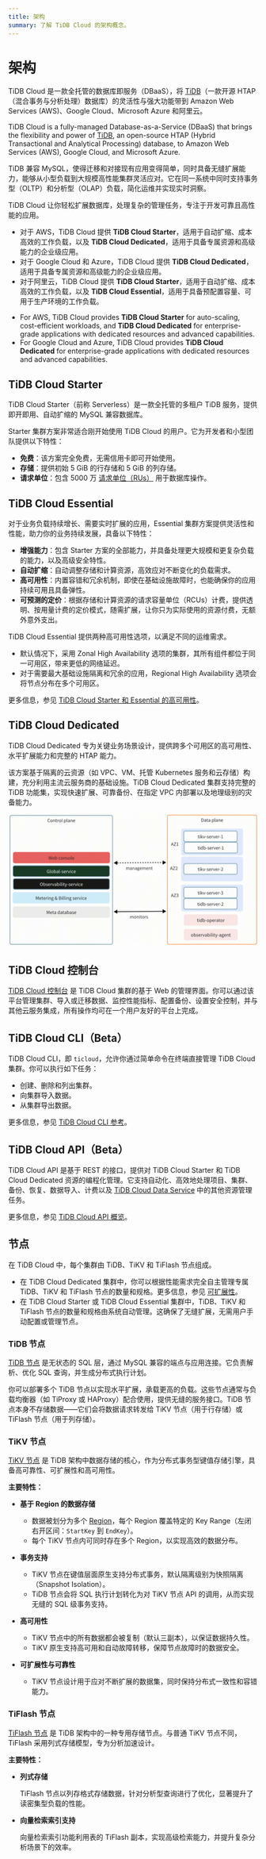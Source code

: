 ```yaml
---
title: 架构
summary: 了解 TiDB Cloud 的架构概念。
---
```


# 架构

<CustomContent language="en,zh">

TiDB Cloud 是一款全托管的数据库即服务（DBaaS），将 [TiDB](https://docs.pingcap.com/tidb/stable/overview)（一款开源 HTAP（混合事务与分析处理）数据库）的灵活性与强大功能带到 Amazon Web Services (AWS)、Google Cloud、Microsoft Azure 和阿里云。

</CustomContent>

<CustomContent language="ja">

TiDB Cloud is a fully-managed Database-as-a-Service (DBaaS) that brings the flexibility and power of [TiDB](https://docs.pingcap.com/tidb/stable/overview), an open-source HTAP (Hybrid Transactional and Analytical Processing) database, to Amazon Web Services (AWS), Google Cloud, and Microsoft Azure.

</CustomContent>

TiDB 兼容 MySQL，使得迁移和对接现有应用变得简单，同时具备无缝扩展能力，能够从小型负载到大规模高性能集群灵活应对。它在同一系统中同时支持事务型（OLTP）和分析型（OLAP）负载，简化运维并实现实时洞察。

TiDB Cloud 让你轻松扩展数据库，处理复杂的管理任务，专注于开发可靠且高性能的应用。

<CustomContent language="en,zh">

- 对于 AWS，TiDB Cloud 提供 **TiDB Cloud Starter**，适用于自动扩缩、成本高效的工作负载，以及 **TiDB Cloud Dedicated**，适用于具备专属资源和高级能力的企业级应用。
- 对于 Google Cloud 和 Azure，TiDB Cloud 提供 **TiDB Cloud Dedicated**，适用于具备专属资源和高级能力的企业级应用。
- 对于阿里云，TiDB Cloud 提供 **TiDB Cloud Starter**，适用于自动扩缩、成本高效的工作负载，以及 **TiDB Cloud Essential**，适用于具备预配置容量、可用于生产环境的工作负载。

</CustomContent>

<CustomContent language="ja">

- For AWS, TiDB Cloud provides **TiDB Cloud Starter** for auto-scaling, cost-efficient workloads, and **TiDB Cloud Dedicated** for enterprise-grade applications with dedicated resources and advanced capabilities.
- For Google Cloud and Azure, TiDB Cloud provides **TiDB Cloud Dedicated** for enterprise-grade applications with dedicated resources and advanced capabilities.

</CustomContent>

## TiDB Cloud Starter

TiDB Cloud Starter（前称 Serverless）是一款全托管的多租户 TiDB 服务，提供即开即用、自动扩缩的 MySQL 兼容数据库。

Starter 集群方案非常适合刚开始使用 TiDB Cloud 的用户。它为开发者和小型团队提供以下特性：

- **免费**：该方案完全免费，无需信用卡即可开始使用。
- **存储**：提供初始 5 GiB 的行存储和 5 GiB 的列存储。
- **请求单位**：包含 5000 万 [请求单位（RUs）](/tidb-cloud/tidb-cloud-glossary.md#request-unit) 用于数据库操作。

## TiDB Cloud Essential

对于业务负载持续增长、需要实时扩展的应用，Essential 集群方案提供灵活性和性能，助力你的业务持续发展，具备以下特性：

- **增强能力**：包含 Starter 方案的全部能力，并具备处理更大规模和更复杂负载的能力，以及高级安全特性。
- **自动扩缩**：自动调整存储和计算资源，高效应对不断变化的负载需求。
- **高可用性**：内置容错和冗余机制，即使在基础设施故障时，也能确保你的应用持续可用且具备弹性。
- **可预测的定价**：根据存储和计算资源的请求容量单位（RCUs）计费，提供透明、按用量计费的定价模式，随需扩展，让你只为实际使用的资源付费，无额外意外支出。

TiDB Cloud Essential 提供两种高可用性选项，以满足不同的运维需求。

- 默认情况下，采用 Zonal High Availability 选项的集群，其所有组件都位于同一可用区，带来更低的网络延迟。
- 对于需要最大基础设施隔离和冗余的应用，Regional High Availability 选项会将节点分布在多个可用区。

更多信息，参见 [TiDB Cloud Starter 和 Essential 的高可用性](/tidb-cloud/serverless-high-availability.md)。

## TiDB Cloud Dedicated

TiDB Cloud Dedicated 专为关键业务场景设计，提供跨多个可用区的高可用性、水平扩展能力和完整的 HTAP 能力。

该方案基于隔离的云资源（如 VPC、VM、托管 Kubernetes 服务和云存储）构建，充分利用主流云服务商的基础设施。TiDB Cloud Dedicated 集群支持完整的 TiDB 功能集，实现快速扩展、可靠备份、在指定 VPC 内部署以及地理级别的灾备能力。

![TiDB Cloud Dedicated 架构](/media/tidb-cloud/tidb-cloud-dedicated-architecture.png)

## TiDB Cloud 控制台

[TiDB Cloud 控制台](https://tidbcloud.com/) 是 TiDB Cloud 集群的基于 Web 的管理界面。你可以通过该平台管理集群、导入或迁移数据、监控性能指标、配置备份、设置安全控制，并与其他云服务集成，所有操作均可在一个用户友好的平台上完成。

## TiDB Cloud CLI（Beta）

TiDB Cloud CLI，即 `ticloud`，允许你通过简单命令在终端直接管理 TiDB Cloud 集群。你可以执行如下任务：

- 创建、删除和列出集群。
- 向集群导入数据。
- 从集群导出数据。

更多信息，参见 [TiDB Cloud CLI 参考](/tidb-cloud/cli-reference.md)。

## TiDB Cloud API（Beta）

TiDB Cloud API 是基于 REST 的接口，提供对 TiDB Cloud Starter 和 TiDB Cloud Dedicated 资源的编程化管理。它支持自动化、高效地处理项目、集群、备份、恢复、数据导入、计费以及 [TiDB Cloud Data Service](/tidb-cloud/data-service-overview.md) 中的其他资源管理任务。

更多信息，参见 [TiDB Cloud API 概览](/tidb-cloud/api-overview.md)。

## 节点

在 TiDB Cloud 中，每个集群由 TiDB、TiKV 和 TiFlash 节点组成。

- 在 TiDB Cloud Dedicated 集群中，你可以根据性能需求完全自主管理专属 TiDB、TiKV 和 TiFlash 节点的数量和规格。更多信息，参见 [可扩展性](/tidb-cloud/scalability-concepts.md)。
- 在 TiDB Cloud Starter 或 TiDB Cloud Essential 集群中，TiDB、TiKV 和 TiFlash 节点的数量和规格由系统自动管理。这确保了无缝扩展，无需用户手动配置或管理节点。

### TiDB 节点

[TiDB 节点](/tidb-computing.md) 是无状态的 SQL 层，通过 MySQL 兼容的端点与应用连接。它负责解析、优化 SQL 查询，并生成分布式执行计划。

你可以部署多个 TiDB 节点以实现水平扩展，承载更高的负载。这些节点通常与负载均衡器（如 TiProxy 或 HAProxy）配合使用，提供无缝的服务接口。TiDB 节点本身不存储数据——它们会将数据请求转发给 TiKV 节点（用于行存储）或 TiFlash 节点（用于列存储）。

### TiKV 节点

[TiKV 节点](/tikv-overview.md) 是 TiDB 架构中数据存储的核心，作为分布式事务型键值存储引擎，具备高可靠性、可扩展性和高可用性。

**主要特性：**

- **基于 Region 的数据存储**

    - 数据被划分为多个 [Region](https://docs.pingcap.com/tidb/dev/glossary#regionpeerraft-group)，每个 Region 覆盖特定的 Key Range（左闭右开区间：`StartKey` 到 `EndKey`）。
    - 每个 TiKV 节点内可同时存在多个 Region，以实现高效的数据分布。

- **事务支持**

    - TiKV 节点在键值层面原生支持分布式事务，默认隔离级别为快照隔离（Snapshot Isolation）。
    - TiDB 节点会将 SQL 执行计划转化为对 TiKV 节点 API 的调用，从而实现无缝的 SQL 级事务支持。

- **高可用性**

    - TiKV 节点中的所有数据都会被复制（默认三副本），以保证数据持久性。
    - TiKV 原生支持高可用和自动故障转移，保障节点故障时的数据安全。

- **可扩展性与可靠性**

    - TiKV 节点设计用于应对不断扩展的数据集，同时保持分布式一致性和容错能力。

### TiFlash 节点

[TiFlash 节点](/tiflash/tiflash-overview.md) 是 TiDB 架构中的一种专用存储节点。与普通 TiKV 节点不同，TiFlash 采用列式存储模型，专为分析加速设计。

**主要特性：**

- **列式存储**

    TiFlash 节点以列存格式存储数据，针对分析型查询进行了优化，显著提升了读密集型负载的性能。

- **向量检索索引支持**

    向量检索索引功能利用表的 TiFlash 副本，实现高级检索能力，并提升复杂分析场景下的效率。